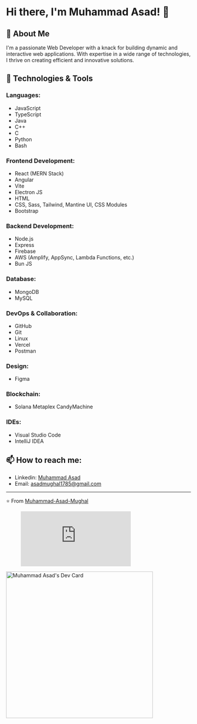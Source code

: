 # Hi there, I'm Muhammad Asad! 👋

## 🚀 About Me
I'm a passionate Web Developer with a knack for building dynamic and interactive web applications. With expertise in a wide range of technologies, I thrive on creating efficient and innovative solutions.

## 🔧 Technologies & Tools

### Languages:
- JavaScript
- TypeScript
- Java
- C++
- C
- Python
- Bash

### Frontend Development:
- React (MERN Stack)
- Angular
- Vite
- Electron JS
- HTML
- CSS, Sass, Tailwind, Mantine UI, CSS Modules
- Bootstrap

### Backend Development:
- Node.js
- Express
- Firebase
- AWS (Amplify, AppSync, Lambda Functions, etc.)
- Bun JS

### Database:
- MongoDB
- MySQL

### DevOps & Collaboration:
- GitHub
- Git
- Linux
- Vercel
- Postman

### Design:
- Figma

### Blockchain:
- Solana Metaplex CandyMachine

### IDEs:
- Visual Studio Code
- IntelliJ IDEA

## 📫 How to reach me:
- Linkedin: [Muhammad Asad](https://www.linkedin.com/in/asad--dev/)
- Email: [asadmughal1785@gmail.com](mailto:asadmughal1785@gmail.com)

---

⭐️ From [Muhammad-Asad-Mughal](https://github.com/Muhammad-Asad-Mughal)

<figure><embed src="https://wakatime.com/share/@8c571905-cc47-48bc-93f3-97d0ef37fd26/9137ec13-b596-430e-9948-c9e141d2e7fe.svg"></embed></figure>

<a href="https://app.daily.dev/asad-mughal"><img src="https://api.daily.dev/devcards/7b103f16047f42ba98ecd6a7fd962a65.png?r=6qy" width="400" alt="Muhammad Asad's Dev Card"/></a>

<!---
Muhammad-Asad-Mughal/Muhammad-Asad-Mughal is a ✨ special ✨ repository because its `README.md` (this file) appears on your GitHub profile.
You can click the Preview link to take a look at your changes.
--->
